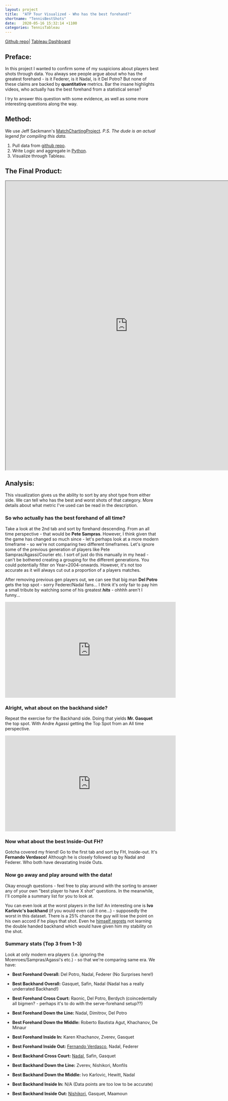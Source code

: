 ```yaml
---
layout: project
title:  "ATP Tour Visualized - Who has the best forehand?"
shortname: "TennisBestShots"
date:   2020-05-16 15:32:14 +1100
categories: TennisTableau
---
```




[Github repo](https://github.com/wjia26/TennisAnalytics)|
[Tableau Dashboard](https://public.tableau.com/profile/william8331#!/vizhome/ATPTourWhohasthebestshots/ShotmakingAbilitybyShotType)

## Preface:
In this project I wanted to confirm some of my suspicions about players best shots through data. You always see people argue about who has the greatest forehand - is it Federer, is it Nadal, is it Del Potro? But none of these claims are backed by **quantitative** metrics. Bar the insane highlights videos, who actually has the best forehand from a statistical sense?

I try to answer this question with some evidence, as well as some more interesting questions along the way.


## Method:
We use Jeff Sackmann's [MatchChartingProject](https://github.com/JeffSackmann/tennis_MatchChartingProject). *P.S. The dude is an actual legend for compiling this data.*

1. Pull data from [github repo](https://github.com/JeffSackmann/tennis_atp).
2. Write Logic and aggregate in [Python](https://github.com/wjia26/TennisAnalytics). 
3. Visualize through Tableau.

## The Final Product:
<iframe src="https://public.tableau.com/views/ATPTourWhohasthebestshots/ShotmakingAbilitybyShotType?:showVizHome=no&:embed=true"
width="800" height="950"></iframe>

## Analysis:
This visualization gives us the ability to sort by any shot type from either side. We can tell who has the best and worst shots of that category. More details about what metric I've used can be read in the description.

### So who actually has the best forehand of all time?
Take a look at the 2nd tab and sort by forehand descending. From an all time perspective - that would be **Pete Sampras**. However, I think given that the game has changed so much since - let's perhaps look at a more modern timeframe - so we're not comparing two different timeframes. Let's ignore some of the previous generation of players like Pete Sampras/Agassi/Courier etc. I sort of just do this manually in my head - can't be bothered creating a grouping for the different generations. You could potentially filter on Year=2004-onwards. However, it's not too accurate as it will always cut out a proportion of a players matches. 

After removing previous gen players out, we can see that big man **Del Potro** gets the top spot - sorry Federer/Nadal fans... I think it's only fair to pay him a small tribute by watching some of his greatest ***hits*** - ohhhh aren't I funny...

<iframe width="560" height="315" src="https://www.youtube.com/embed/ApiUw6YEqr8" frameborder="0" allow="accelerometer; autoplay; encrypted-media; gyroscope; picture-in-picture" allowfullscreen></iframe>

### Alright, what about on the backhand side?
Repeat the exercise for the Backhand side. Doing that yields **Mr. Gasquet** the top spot. With Andre Agassi getting the Top Spot from an All time perspective.

<iframe width="560" height="315" src="https://www.youtube.com/embed/RuDifmMuXm0" frameborder="0" allow="accelerometer; autoplay; encrypted-media; gyroscope; picture-in-picture" allowfullscreen></iframe>

### Now what about the best Inside-Out FH?
Gotcha covered my friend! Go to the first tab and sort by FH, Inside-out. It's **Fernando Verdasco!** Although he is closely followed up by Nadal and Federer. Who both have devastating Inside Outs.

### Now go away and play around with the data!
Okay enough questions - feel free to play around with the sorting to answer any of your own "best player to have X shot" questions. In the meanwhile, I'll compile a summary list for you to look at. 

You can even look at the worst players in the list! An interesting one is **Ivo Karlovic's backhand** (if you would even call it one...) - supposedly the worst in this dataset. There is a 25% chance the guy will lose the point on his own accord if he plays that shot. Even he [himself regrets](https://www.atptour.com/en/news/ivo-karlovic-one-regret-wimbledon-2018) not learning the double handed backhand which would have given him my stability on the shot. 

### Summary stats (Top 3 from 1-3)
Look at only modern era players (i.e. ignoring the Mcenroes/Sampras/Agassi's etc.) - so that we're comparing same era. We have:
- **Best Forehand Overall:** Del Potro, Nadal, Federer (No Surprises here!)
- **Best Backhand Overall:** Gasquet, Safin, Nadal (Nadal has a really underrated Backhand!) 

- **Best Forehand Cross Court:** Raonic, Del Potro, Berdych (coincedentally all bigmen? - perhaps it's to do with the serve-forehand setup??)
- **Best Forehand Down the Line:** Nadal, Dimitrov, Del Potro
- **Best Forehand Down the Middle:** Roberto Bautista Agut, Khachanov, De Minaur
- **Best Forehand Inside In:** Karen Khachanov, Zverev, Gasquet
- **Best Forehand Inside Out:** [Fernando Verdasco](https://www.youtube.com/watch?v=JXj4HAYTD3M), Nadal, Federer

- **Best Backhand Cross Court:** [Nadal](https://www.youtube.com/watch?v=2ei3z32VqYQ), Safin, Gasquet
- **Best Backhand Down the Line:** Zverev, Nishikori, Monfils
- **Best Backhand Down the Middle:** Ivo Karlovic, Hewitt, Nadal
- **Best Backhand Inside In:** N/A (Data points are too low to be accurate)
- **Best Backhand Inside Out:** [Nishikori](https://www.youtube.com/watch?v=-cr2ncIWYAE&t=88s), Gasquet, Maamoun

